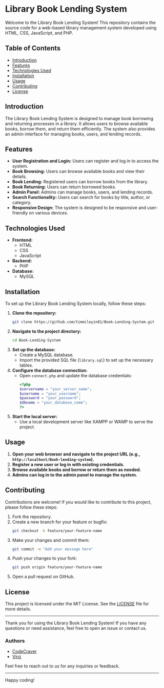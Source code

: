 # Library Book Lending System

Welcome to the Library Book Lending System! This repository contains the source code for a web-based library management system developed using HTML, CSS, JavaScript, and PHP.

## Table of Contents

- [Introduction](#introduction)
- [Features](#features)
- [Technologies Used](#technologies-used)
- [Installation](#installation)
- [Usage](#usage)
- [Contributing](#contributing)
- [License](#license)

## Introduction

The Library Book Lending System is designed to manage book borrowing and returning processes in a library. It allows users to browse available books, borrow them, and return them efficiently. The system also provides an admin interface for managing books, users, and lending records.

## Features

- **User Registration and Login:** Users can register and log in to access the system.
- **Book Browsing:** Users can browse available books and view their details.
- **Book Lending:** Registered users can borrow books from the library.
- **Book Returning:** Users can return borrowed books.
- **Admin Panel:** Admins can manage books, users, and lending records.
- **Search Functionality:** Users can search for books by title, author, or category.
- **Responsive Design:** The system is designed to be responsive and user-friendly on various devices.

## Technologies Used

- **Frontend:**
  - HTML
  - CSS
  - JavaScript
- **Backend:**
  - PHP
- **Database:**
  - MySQL

## Installation

To set up the Library Book Lending System locally, follow these steps:

1. **Clone the repository:**
   ```bash
   git clone https://github.com/timmileyin01/Book-Lending-System.git
   ```
2. **Navigate to the project directory:**
   ```bash
   cd Book-Lending-System
   ```
3. **Set up the database:**
   - Create a MySQL database.
   - Import the provided SQL file (`library.sql`) to set up the necessary tables.
4. **Configure the database connection:**
   - Open `connect.php` and update the database credentials:
     ```php
     <?php
     $servername = "your_server_name";
     $username = "your_username";
     $password = "your_password";
     $dbname = "your_database_name";
     ?>
     ```
5. **Start the local server:**
   - Use a local development server like XAMPP or WAMP to serve the project.

## Usage

1. **Open your web browser and navigate to the project URL (e.g., `http://localhost/Book-lending-system`).**
2. **Register a new user or log in with existing credentials.**
3. **Browse available books and borrow or return them as needed.**
4. **Admins can log in to the admin panel to manage the system.**

## Contributing

Contributions are welcome! If you would like to contribute to this project, please follow these steps:

1. Fork the repository.
2. Create a new branch for your feature or bugfix:
   ```bash
   git checkout -b feature/your-feature-name
   ```
3. Make your changes and commit them:
   ```bash
   git commit -m "Add your message here"
   ```
4. Push your changes to your fork:
   ```bash
   git push origin feature/your-feature-name
   ```
5. Open a pull request on GitHub.

## License

This project is licensed under the MIT License. See the [LICENSE](LICENSE) file for more details.

---

Thank you for using the Library Book Lending System! If you have any questions or need assistance, feel free to open an issue or contact us.


### Authors

- [CodeCraver](https://github.com/timmileyin01)
- [Vinz](https://github.com/vinz)

Feel free to reach out to us for any inquiries or feedback.

---

Happy coding!
